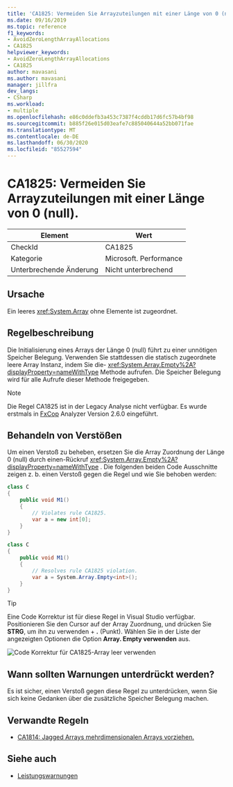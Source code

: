 ```yaml
---
title: 'CA1825: Vermeiden Sie Arrayzuteilungen mit einer Länge von 0 (null).'
ms.date: 09/16/2019
ms.topic: reference
f1_keywords:
- AvoidZeroLengthArrayAllocations
- CA1825
helpviewer_keywords:
- AvoidZeroLengthArrayAllocations
- CA1825
author: mavasani
ms.author: mavasani
manager: jillfra
dev_langs:
- CSharp
ms.workload:
- multiple
ms.openlocfilehash: e86c0ddefb3a453c7387f4cddb17d6fc57b4bf98
ms.sourcegitcommit: b885f26e015d03eafe7c885040644a52bb071fae
ms.translationtype: MT
ms.contentlocale: de-DE
ms.lasthandoff: 06/30/2020
ms.locfileid: "85527594"
---
```

# <a name="ca1825-avoid-zero-length-array-allocations"></a>CA1825: Vermeiden Sie Arrayzuteilungen mit einer Länge von 0 (null).

|Element|Wert|
|-|-|
|CheckId|CA1825|
|Kategorie|Microsoft. Performance|
|Unterbrechende Änderung|Nicht unterbrechend|

## <a name="cause"></a>Ursache

Ein leeres <xref:System.Array> ohne Elemente ist zugeordnet.

## <a name="rule-description"></a>Regelbeschreibung

Die Initialisierung eines Arrays der Länge 0 (null) führt zu einer unnötigen Speicher Belegung. Verwenden Sie stattdessen die statisch zugeordnete leere Array Instanz, indem Sie die- <xref:System.Array.Empty%2A?displayProperty=nameWithType> Methode aufrufen. Die Speicher Belegung wird für alle Aufrufe dieser Methode freigegeben.

> [!NOTE]
> Die Regel CA1825 ist in der Legacy Analyse nicht verfügbar. Es wurde erstmals in [FxCop](https://www.nuget.org/packages/Microsoft.CodeAnalysis.FxCopAnalyzers) Analyzer Version 2.6.0 eingeführt.

## <a name="how-to-fix-violations"></a>Behandeln von Verstößen

Um einen Verstoß zu beheben, ersetzen Sie die Array Zuordnung der Länge 0 (null) durch einen-Rückruf <xref:System.Array.Empty%2A?displayProperty=nameWithType> . Die folgenden beiden Code Ausschnitte zeigen z. b. einen Verstoß gegen die Regel und wie Sie behoben werden:

```csharp
class C
{
    public void M1()
    {
        // Violates rule CA1825.
        var a = new int[0];
    }
}
```

```csharp
class C
{
    public void M1()
    {
        // Resolves rule CA1825 violation.
        var a = System.Array.Empty<int>();
    }
}
```

> [!TIP]
> Eine Code Korrektur ist für diese Regel in Visual Studio verfügbar. Positionieren Sie den Cursor auf der Array Zuordnung, und drücken Sie **STRG**, um ihn zu verwenden + **.** (Punkt). Wählen Sie in der Liste der angezeigten Optionen die Option **Array. Empty verwenden** aus.
>
> ![Code Korrektur für CA1825-Array leer verwenden](media/ca1825-codefix.png)

## <a name="when-to-suppress-warnings"></a>Wann sollten Warnungen unterdrückt werden?

Es ist sicher, einen Verstoß gegen diese Regel zu unterdrücken, wenn Sie sich keine Gedanken über die zusätzliche Speicher Belegung machen.

## <a name="related-rules"></a>Verwandte Regeln

- [CA1814: Jagged Arrays mehrdimensionalen Arrays vorziehen.](ca1814.md)

## <a name="see-also"></a>Siehe auch

- [Leistungswarnungen](../code-quality/performance-warnings.md)
